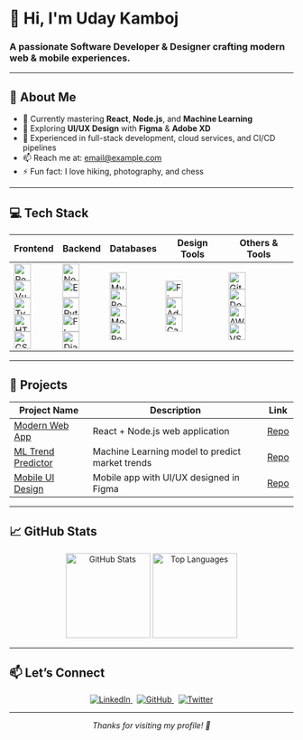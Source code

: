 <!--
  Hi! This is your personal GitHub profile README.md template,
  designed to be modern, clean, and showcase your skills beautifully.
-->

# 👋 Hi, I'm Uday Kamboj

### A passionate Software Developer & Designer crafting modern web & mobile experiences.

---

## 🚀 About Me

- 🌱 Currently mastering **React**, **Node.js**, and **Machine Learning**  
- 🎨 Exploring **UI/UX Design** with **Figma** & **Adobe XD**  
- 💼 Experienced in full-stack development, cloud services, and CI/CD pipelines  
- 📫 Reach me at: [email@example.com](mailto:email@example.com)  
- ⚡ Fun fact: I love hiking, photography, and chess

---

## 💻 Tech Stack

| Frontend | Backend | Databases | Design Tools | Others & Tools |
|---------|---------|-----------|--------------|---------------|
| <img alt="React" src="https://img.shields.io/badge/React-20232A?style=for-the-badge&logo=react&logoColor=61DAFB" height="30"/> <br> <img alt="Vue.js" src="https://img.shields.io/badge/Vue.js-35495E?style=for-the-badge&logo=vue.js&logoColor=4FC08D" height="30"/> <br> <img alt="TypeScript" src="https://img.shields.io/badge/TypeScript-007ACC?style=for-the-badge&logo=typescript&logoColor=white" height="30"/> <br> <img alt="HTML5" src="https://img.shields.io/badge/HTML5-E34F26?style=for-the-badge&logo=html5&logoColor=white" height="30"/> <br> <img alt="CSS3" src="https://img.shields.io/badge/CSS3-1572B6?style=for-the-badge&logo=css3&logoColor=white" height="30"/> | <img alt="Node.js" src="https://img.shields.io/badge/Node.js-339933?style=for-the-badge&logo=node.js&logoColor=white" height="30"/> <br> <img alt="Express.js" src="https://img.shields.io/badge/Express.js-000000?style=for-the-badge&logo=express&logoColor=white" height="30"/> <br> <img alt="Python" src="https://img.shields.io/badge/Python-3776AB?style=for-the-badge&logo=python&logoColor=white" height="30"/> <br> <img alt="Flask" src="https://img.shields.io/badge/Flask-000000?style=for-the-badge&logo=flask&logoColor=white" height="30"/> <br> <img alt="Django" src="https://img.shields.io/badge/Django-092E20?style=for-the-badge&logo=django&logoColor=white" height="30"/> | <img alt="MySQL" src="https://img.shields.io/badge/MySQL-4479A1?style=for-the-badge&logo=mysql&logoColor=white" height="30"/> <br> <img alt="PostgreSQL" src="https://img.shields.io/badge/PostgreSQL-316192?style=for-the-badge&logo=postgresql&logoColor=white" height="30"/> <br> <img alt="MongoDB" src="https://img.shields.io/badge/MongoDB-47A248?style=for-the-badge&logo=mongodb&logoColor=white" height="30"/> <br> <img alt="Redis" src="https://img.shields.io/badge/Redis-D32F2F?style=for-the-badge&logo=redis&logoColor=white" height="30"/> | <img alt="Figma" src="https://img.shields.io/badge/Figma-F24E1E?style=for-the-badge&logo=figma&logoColor=white" height="30"/> <br> <img alt="Adobe XD" src="https://img.shields.io/badge/Adobe_XD-FF61F6?style=for-the-badge&logo=adobe-xd&logoColor=white" height="30"/> <br> <img alt="Canva" src="https://img.shields.io/badge/Canva-00C4CC?style=for-the-badge&logo=canva&logoColor=white" height="30"/> | <img alt="Git" src="https://img.shields.io/badge/Git-F05032?style=for-the-badge&logo=git&logoColor=white" height="30"/> <br> <img alt="Docker" src="https://img.shields.io/badge/Docker-2496ED?style=for-the-badge&logo=docker&logoColor=white" height="30"/> <br> <img alt="AWS" src="https://img.shields.io/badge/AWS-232F3E?style=for-the-badge&logo=amazonaws&logoColor=white" height="30"/> <br> <img alt="VS Code" src="https://img.shields.io/badge/VS_Code-0078D7?style=for-the-badge&logo=visual-studio-code&logoColor=white" height="30"/> |

---

## 📂 Projects

| Project Name                             | Description                                   | Link                                                  |
|----------------------------------------|-----------------------------------------------|-------------------------------------------------------|
| [Modern Web App](https://github.com/udaykamboj/project-one)     | React + Node.js web application                | [Repo](https://github.com/udaykamboj/project-one)   |
| [ML Trend Predictor](https://github.com/udaykamboj/project-two) | Machine Learning model to predict market trends| [Repo](https://github.com/udaykamboj/project-two)   |
| [Mobile UI Design](https://github.com/udaykamboj/project-three) | Mobile app with UI/UX designed in Figma        | [Repo](https://github.com/udaykamboj/project-three) |

---

## 📈 GitHub Stats

<p align="center">
  <img height="150" src="https://github-readme-stats.vercel.app/api?username=udaykamboj&show_icons=true&theme=radical" alt="GitHub Stats" />
  <img height="150" src="https://github-readme-stats.vercel.app/api/top-langs/?username=udaykamboj&layout=compact&theme=radical" alt="Top Languages" />
</p>

---

## 📫 Let’s Connect

<p align="center">
  <a href="https://linkedin.com/in/yourprofile" target="_blank" rel="noopener noreferrer">
    <img src="https://img.shields.io/badge/LinkedIn-0077B5?style=for-the-badge&logo=linkedin&logoColor=white" alt="LinkedIn" />
  </a>
  &nbsp;
  <a href="https://github.com/udaykamboj" target="_blank" rel="noopener noreferrer">
    <img src="https://img.shields.io/badge/GitHub-181717?style=for-the-badge&logo=github&logoColor=white" alt="GitHub" />
  </a>
  &nbsp;
  <a href="https://twitter.com/yourhandle" target="_blank" rel="noopener noreferrer">
    <img src="https://img.shields.io/badge/Twitter-1DA1F2?style=for-the-badge&logo=twitter&logoColor=white" alt="Twitter" />
  </a>
</p>

---

<p align="center">
  <i>Thanks for visiting my profile! 🚀</i>
</p>
